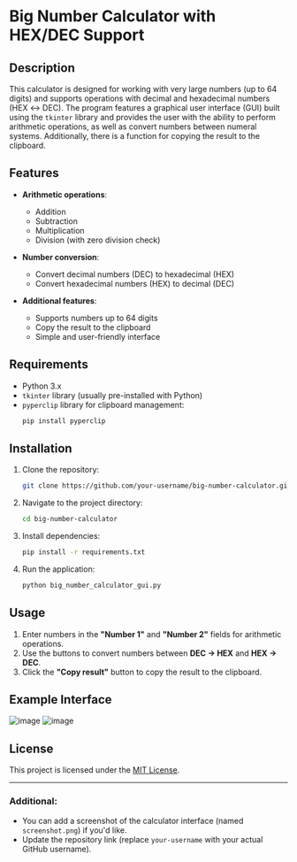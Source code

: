 # Big Number Calculator with HEX/DEC Support

## Description

This calculator is designed for working with very large numbers (up to 64 digits) and supports operations with decimal and hexadecimal numbers (HEX ↔ DEC). The program features a graphical user interface (GUI) built using the `tkinter` library and provides the user with the ability to perform arithmetic operations, as well as convert numbers between numeral systems. Additionally, there is a function for copying the result to the clipboard.

## Features

- **Arithmetic operations**:
  - Addition
  - Subtraction
  - Multiplication
  - Division (with zero division check)

- **Number conversion**:
  - Convert decimal numbers (DEC) to hexadecimal (HEX)
  - Convert hexadecimal numbers (HEX) to decimal (DEC)

- **Additional features**:
  - Supports numbers up to 64 digits
  - Copy the result to the clipboard
  - Simple and user-friendly interface

## Requirements

- Python 3.x
- `tkinter` library (usually pre-installed with Python)
- `pyperclip` library for clipboard management:
  ```bash
  pip install pyperclip
  ```

## Installation

1. Clone the repository:
   ```bash
   git clone https://github.com/your-username/big-number-calculator.git
   ```

2. Navigate to the project directory:
   ```bash
   cd big-number-calculator
   ```

3. Install dependencies:
   ```bash
   pip install -r requirements.txt
   ```

4. Run the application:
   ```bash
   python big_number_calculator_gui.py
   ```

## Usage

1. Enter numbers in the **"Number 1"** and **"Number 2"** fields for arithmetic operations.
2. Use the buttons to convert numbers between **DEC → HEX** and **HEX → DEC**.
3. Click the **"Copy result"** button to copy the result to the clipboard.

## Example Interface

![image](https://github.com/user-attachments/assets/07217850-55ee-40bb-8660-549d2c49a6fd)
![image](https://github.com/user-attachments/assets/f95187ab-f87a-480b-8e21-8c55586051ac)




## License

This project is licensed under the [MIT License](LICENSE).

---

### Additional:

- You can add a screenshot of the calculator interface (named `screenshot.png`) if you'd like.
- Update the repository link (replace `your-username` with your actual GitHub username).

